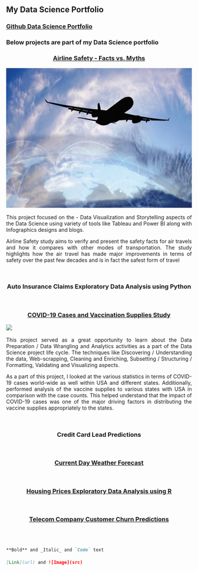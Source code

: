## My Data Science Portfolio


### [Github Data Science Portfolio](https://github.com/pchougule-ms/pchougule-ms/tree/main/Data%20Science%20Portfolio)


### Below projects are part of my Data Science portfolio

<h3 align="center"> <a href="https://github.com/pchougule-ms/pchougule-ms/tree/main/Data%20Science%20Portfolio/Airline%20Safety"> Airline Safety - Facts vs. Myths </a></h3>
<img src="images/AirSafety_flightsafety.org_resource_aviation-safety-network.jpg"/> <br>

<p align="justify">This project focused on the - Data Visualization and Storytelling aspects of the Data Science using variety of tools like Tableau and Power BI along with Infographics designs and blogs.</p>
<p align="justify">Airline Safety study aims to verify and present the safety facts for air travels and how it compares with other modes of transportation. The study highlights how the air travel has made major improvements in terms of safety over the past few decades and is in fact the safest form of travel</p>
<br/>


<h3 align="center"> Auto Insurance Claims Exploratory Data Analysis using Python </h3>

<br/>


<h3 align="center"> <a href="https://github.com/pchougule-ms/pchougule-ms/tree/main/Data%20Science%20Portfolio/COVID-19%20Cases%20and%20Vaccination%20supplies%20study"> COVID-19 Cases and Vaccination Supplies Study </a></h3>
<img src="covid_cases_vaccine_study_https_www.statnews.com_2021_03_25_biden-use-emergency-powers-license-covid-19-vaccines-for-global-access.jpeg"/> <br>


<p align="justify">This project served as a great opportunity to learn about the Data Preparation / Data Wrangling and Analytics activities as a part of the Data Science project life cycle. The techniques like Discovering / Understanding the data, Web-scrapping, Cleaning and Enriching, Subsetting / Structuring / Formatting, Validating and Visualizing aspects.</p>
<p align="justify">As a part of this project, I looked at the various statistics in terms of COVID-19 cases world-wide as well within USA and different states. Additionally, performed analysis of the vaccine supplies to various states with USA in comparison with the case counts. This helped understand that the impact of COVID-19 cases was one of the major driving factors in distributing the vaccine supplies appropriately to the states.</p>
<br/>


<h3 align="center"> Credit Card Lead Predictions </h3>

<br/>


<h3 align="center"><a href="https://github.com/pchougule-ms/pchougule-ms/tree/main/Data%20Science%20Portfolio/Current%20Day%20Weather%20Forecast">Current Day Weather Forecast </a></h3>

<br/>


<h3 align="center"><a href="https://github.com/pchougule-ms/pchougule-ms/tree/main/Data%20Science%20Portfolio/Housing%20Prices%20EDA"> Housing Prices Exploratory Data Analysis using R </a></h3>

<br/>


<h3 align="center"><a href="https://github.com/pchougule-ms/pchougule-ms/tree/main/Data%20Science%20Portfolio/Telecom%20Company%20Customer%20Churn%20Predictions"> Telecom Company Customer Churn Predictions </a></h3>

<br/>



```markdown

**Bold** and _Italic_ and `Code` text

[Link](url) and ![Image](src)
```
